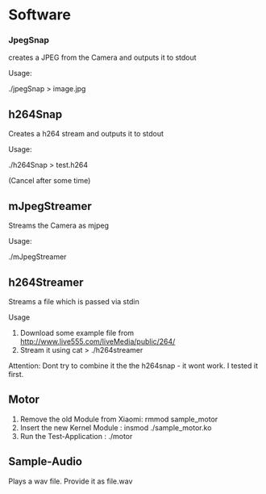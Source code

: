 # Software


### JpegSnap
creates a JPEG from the Camera and outputs it to stdout

Usage:

./jpegSnap > image.jpg

## h264Snap 

Creates a h264 stream and outputs it to stdout

Usage:

./h264Snap > test.h264

(Cancel after some time)

## mJpegStreamer

Streams the Camera as mjpeg

Usage:

./mJpegStreamer


## h264Streamer

Streams a file which is passed via stdin

Usage
1. Download some example file from http://www.live555.com/liveMedia/public/264/
2. Stream it using cat <file> > ./h264streamer 

Attention: Dont try to combine it the the h264snap - it wont work. I tested it first. 

## Motor


1. Remove the old Module from Xiaomi: rmmod sample_motor
2. Insert the new Kernel Module : insmod ./sample_motor.ko
3. Run the Test-Application : ./motor

## Sample-Audio
Plays a wav file. Provide it as file.wav